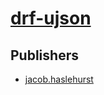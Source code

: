 # [drf-ujson](https://pypi.org/project/drf-ujson)



## Publishers
- [jacob.haslehurst](https://pypi.org/user/jacob.haslehurst)

